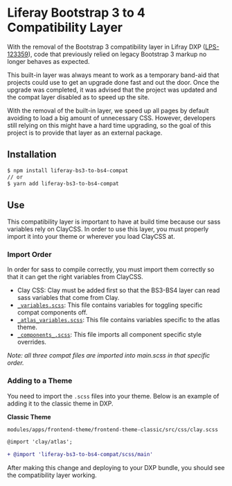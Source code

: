 # Liferay Bootstrap 3 to 4 Compatibility Layer

With the removal of the Bootstrap 3 compatibility layer in Lifray DXP ([LPS-123359](https://issues.liferay.com/browse/LPS-123359)), code that previously relied on legacy Bootstrap 3 markup no longer behaves as expected.

This built-in layer was always meant to work as a temporary band-aid that projects could use to get an upgrade done fast and out the door. Once the upgrade was completed, it was advised that the project was updated and the compat layer disabled as to speed up the site.

With the removal of the built-in layer, we speed up all pages by default avoiding to load a big amount of unnecessary CSS. However, developers still relying on this might have a hard time upgrading, so the goal of this project is to provide that layer as an external package.


## Installation

```sh
$ npm install liferay-bs3-to-bs4-compat
// or
$ yarn add liferay-bs3-to-bs4-compat
```

## Use

This compatibility layer is important to have at build time because our sass variables rely on ClayCSS. In order to use this layer, you must properly import it into your theme or wherever you load ClayCSS at.

### Import Order

In order for sass to compile correctly, you must import them correctly so that it can get the right variables from ClayCSS.

- Clay CSS: Clay must be added first so that the BS3-BS4 layer can read sass variables that come from Clay.
- [`_variables.scss`](scss/_variables.scss): This file contains variables for toggling specific compat components off.
- [`_atlas_variables.scss`](scss/_atlas_variables.scss): This file contains variables specific to the atlas theme.
- [`_components_.scss`](scss/_components_.scss): This file imports all component specific style overrides.


*Note: all three compat files are imported into main.scss in that specific order.*

### Adding to a Theme

You need to import the `.scss` files into your theme. Below is an example of adding it to the classic theme in DXP.

**Classic Theme**

`modules/apps/frontend-theme/frontend-theme-classic/src/css/clay.scss`
```diff
@import 'clay/atlas';

+ @import 'liferay-bs3-to-bs4-compat/scss/main'
```

After making this change and deploying to your DXP bundle, you should see the compatibility layer working.
